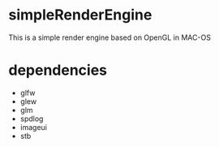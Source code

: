 # simpleRenderEngine
This is a simple render engine based on OpenGL in MAC-OS

# dependencies
* glfw
* glew
* glm
* spdlog
* imageui
* stb


